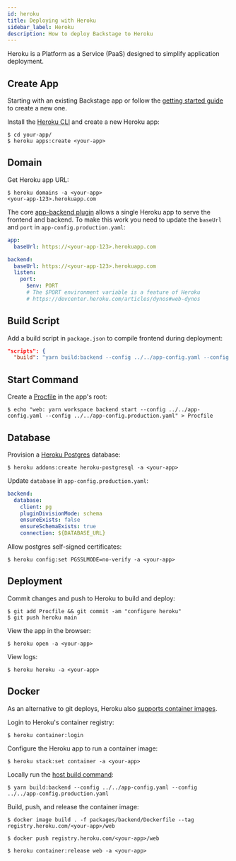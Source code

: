 ```yaml
---
id: heroku
title: Deploying with Heroku
sidebar_label: Heroku
description: How to deploy Backstage to Heroku
---
```


Heroku is a Platform as a Service (PaaS) designed to simplify application deployment.

## Create App

Starting with an existing Backstage app or follow the [getting started guide](https://backstage.io/docs/getting-started/) to create a new one.

Install the
[Heroku CLI](https://devcenter.heroku.com/articles/heroku-cli) and create a new Heroku app:

```shell
$ cd your-app/
$ heroku apps:create <your-app>
```

## Domain

Get Heroku app URL:
```shell
$ heroku domains -a <your-app>
<your-app-123>.herokuapp.com
```

The core [app-backend plugin](https://www.npmjs.com/package/@backstage/plugin-app-backend) allows a single Heroku app to serve the frontend and backend. To make this work you need to update the `baseUrl` and `port` in `app-config.production.yaml`:
```yaml
app:
  baseUrl: https://<your-app-123>.herokuapp.com

backend:
  baseUrl: https://<your-app-123>.herokuapp.com
  listen:
    port:
      $env: PORT
      # The $PORT environment variable is a feature of Heroku
      # https://devcenter.heroku.com/articles/dynos#web-dynos
```

## Build Script

Add a build script in `package.json` to compile frontend during deployment:
```json
"scripts": {
  "build": "yarn build:backend --config ../../app-config.yaml --config ../../app-config.production.yaml"
```

## Start Command

Create a [Procfile](https://devcenter.heroku.com/articles/procfile) in the app's root:
```shell
$ echo "web: yarn workspace backend start --config ../../app-config.yaml --config ../../app-config.production.yaml" > Procfile
```

## Database

Provision a [Heroku Postgres](https://elements.heroku.com/addons/heroku-postgresql) database:
```shell
$ heroku addons:create heroku-postgresql -a <your-app>
```

Update `database` in `app-config.production.yaml`:
```yaml
backend:
  database:
    client: pg
    pluginDivisionMode: schema
    ensureExists: false
    ensureSchemaExists: true
    connection: ${DATABASE_URL}
```

Allow postgres self-signed certificates:
```shell
$ heroku config:set PGSSLMODE=no-verify -a <your-app>
```

## Deployment

Commit changes and push to Heroku to build and deploy:

```shell
$ git add Procfile && git commit -am "configure heroku"
$ git push heroku main
```

View the app in the browser:

```shell
$ heroku open -a <your-app>
```

View logs:

```shell
$ heroku heroku -a <your-app>
```

## Docker

As an alternative to git deploys, Heroku also [supports container images](https://devcenter.heroku.com/articles/container-registry-and-runtime).

Login to Heroku's container registry:

```shell
$ heroku container:login
```

Configure the Heroku app to run a container image:

```shell
$ heroku stack:set container -a <your-app>
```

Locally run the [host build command](https://backstage.io/docs/deployment/docker/#host-build):
```shell
$ yarn build:backend --config ../../app-config.yaml --config ../../app-config.production.yaml
```

Build, push, and release the container image:
```shell
$ docker image build . -f packages/backend/Dockerfile --tag registry.heroku.com/<your-app>/web

$ docker push registry.heroku.com/<your-app>/web

$ heroku container:release web -a <your-app>
```
